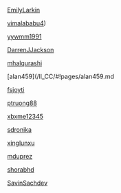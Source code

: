 [EmilyLarkin](/ll_CC/#!pages/EmilyLarkin.md)

[vimalababu4](/ll_CC/#!pages/vimalababu4.md))

[yywmm1991](/ll_CC/#!pages/yywmm1991.md)

[DarrenJJackson](/ll_CC/#!pages/DarrenJJackson.md)

[mhalqurashi](/ll_CC/#!pages/mhalqurashi.md)

[alan459](/ll_CC/#!pages/alan459.md

[fsjoyti](/ll_CC/#!pages/fsjoyti.md)

[ptruong88](/ll_CC/#!pages/ptruong88.md)

[xbxme12345](/ll_CC/#!pages/xbxme12345.md)

[sdronika](/ll_CC/#!pages/sdronika.md)

[xinglunxu](/ll_CC/#!pages/xinglunxu.md)

[mduprez](/ll_CC/#!pages/mduprez.md)

[shorabhd](/ll_CC/#!pages/shorabhd.md)

[SavinSachdev](/ll_CC/#!pages/SavinSachdev.md)

